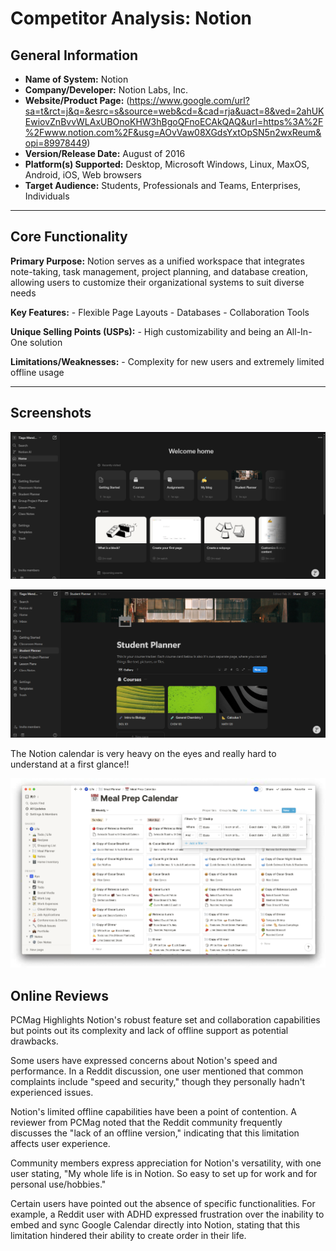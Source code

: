 # Competitor Analysis: Notion
## General Information
- **Name of System:** Notion
- **Company/Developer:** Notion Labs, Inc.
- **Website/Product Page:** (https://www.google.com/url?sa=t&rct=j&q=&esrc=s&source=web&cd=&cad=rja&uact=8&ved=2ahUKEwiovZnBvvWLAxUBOnoKHW3hBgoQFnoECAkQAQ&url=https%3A%2F%2Fwww.notion.com%2F&usg=AOvVaw08XGdsYxtOpSN5n2wxReum&opi=89978449)
- **Version/Release Date:** August of 2016
- **Platform(s) Supported:** Desktop, Microsoft Windows, Linux, MaxOS, Android, iOS, Web browsers
- **Target Audience:** Students, Professionals and Teams, Enterprises, Individuals

--- 
## Core Functionality

**Primary Purpose:** Notion serves as a unified workspace that integrates note-taking, task management, project planning, and database creation, allowing users to customize their organizational systems to suit diverse needs

**Key Features:** - Flexible Page Layouts - Databases - Collaboration Tools

**Unique Selling Points (USPs):** - High customizability and being an All-In-One solution

**Limitations/Weaknesses:** - Complexity for new users and extremely limited offline usage

---

## Screenshots
![Screenshot of Notion](NotionScreenshots/proof1.png)

![Screenshot of Notion](NotionScreenshots/proof2.png)

The Notion calendar is very heavy on the eyes and really hard to understand at a first glance!!

![Screenshot of Notion](NotionScreenshots/proof3.png)


## Online Reviews
PCMag Highlights Notion's robust feature set and collaboration capabilities but points out its complexity and lack of offline support as potential drawbacks.

Some users have expressed concerns about Notion's speed and performance. In a Reddit discussion, one user mentioned that common complaints include "speed and security," though they personally hadn't experienced issues.

Notion's limited offline capabilities have been a point of contention. A reviewer from PCMag noted that the Reddit community frequently discusses the "lack of an offline version," indicating that this limitation affects user experience.

Community members express appreciation for Notion's versatility, with one user stating, "My whole life is in Notion. So easy to set up for work and for personal use/hobbies."

Certain users have pointed out the absence of specific functionalities. For example, a Reddit user with ADHD expressed frustration over the inability to embed and sync Google Calendar directly into Notion, stating that this limitation hindered their ability to create order in their life.